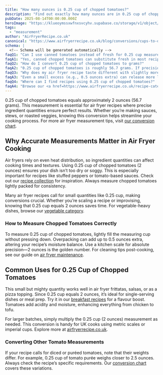 ```yaml
---
title: "How many ounces is 0.25 cup of chopped tomatoes?"
description: "Find out exactly how many ounces are in 0.25 cup of chopped tomatoes for perfect air fryer recipes. Includes UK conversions and tips!"
pubDate: 2025-08-14T00:00:00.000Z
heroImage: "https://klueoymssxwfnxsvcyhv.supabase.co/storage/v1/object/public/Shmucket/how-many-ounces-is-0-25-cup-chopped-tomatoes.webp"
tags:
  - "measurement"
author: "AirFryerRecipe.co.uk"
canonical: "https://www.airfryerrecipe.co.uk/blog/conversions/cups-to-ounces/how-many-ounces-is-0-25-cup-chopped-tomatoes"
schema: |
  <!-- Schema will be generated automatically -->
faqQ1: "Can I use canned tomatoes instead of fresh for 0.25 cup measurements?"
faqA1: "Yes, canned chopped tomatoes can substitute fresh in most recipes. Drain excess liquid first, as 0.25 cup of canned tomatoes may weigh slightly more due to added moisture. For air fryer recipes, pat them dry to avoid sogginess."
faqQ2: "How do I convert 0.25 cup of chopped tomatoes to grams?"
faqA2: "0.25 cup of chopped tomatoes is roughly 56.7 grams. If precision matters, use a kitchen scale. This conversion is key for air fryer recipes where moisture content affects crisping."
faqQ3: "Why does my air fryer recipe taste different with slightly more tomatoes?"
faqA3: "Even a small excess (e.g., 0.5 ounces extra) can release more liquid, steaming instead of crisping your food. Stick to 0.25 cup (2 ounces) for consistent results."
faqQ4: "Where can I find recipes using 0.25 cup of chopped tomatoes?"
faqA4: "Browse our <a href=https://www.airfryerrecipe.co.uk/recipe-category/vegetables>vegetable recipes</a> or <a href=https://www.airfryerrecipe.co.uk/recipes>main collection</a> for ideas. Many sauces and stuffed dishes call for this exact measurement."
---
```

<p>0.25 cup of chopped tomatoes equals approximately 2 ounces (56.7 grams). This measurement is essential for air fryer recipes where precise ingredient quantities ensure perfect results. Whether you’re making sauces, stews, or roasted veggies, knowing this conversion helps streamline your cooking process. For more air fryer measurement tips, visit <a href=https://www.airfryerrecipe.co.uk/air-fryer-conversion-chart>our conversion chart</a>.</p>  

<h2>Why Accurate Measurements Matter in Air Fryer Cooking</h2>  
<p>Air fryers rely on even heat distribution, so ingredient quantities can affect cooking times and textures. Using 0.25 cup of chopped tomatoes (2 ounces) ensures your dish isn’t too dry or soggy. This is especially important for recipes like stuffed peppers or tomato-based sauces. Check out our <a href=https://www.airfryerrecipe.co.uk/recipes>recipe collection</a> for inspiration. Always measure chopped tomatoes lightly packed for consistency.</p>  

<p>Many air fryer recipes call for small quantities like 0.25 cup, making conversions crucial. Whether you’re scaling a recipe or improvising, knowing that 0.25 cup equals 2 ounces saves time. For vegetable-heavy dishes, browse our <a href=https://www.airfryerrecipe.co.uk/recipe-category/vegetables>vegetable category</a>.</p>  

<h3>How to Measure Chopped Tomatoes Correctly</h3>  
<p>To measure 0.25 cup of chopped tomatoes, lightly fill the measuring cup without pressing down. Overpacking can add up to 0.5 ounces extra, altering your recipe’s moisture balance. Use a kitchen scale for absolute precision—2 ounces is the golden number. For cleaning tips post-cooking, see our guide on <a href=https://www.airfryerrecipe.co.uk/air-fryer-cleaner>air fryer maintenance</a>.</p>  

<h2>Common Uses for 0.25 Cup of Chopped Tomatoes</h2>  
<p>This small but mighty quantity works well in air fryer frittatas, salsas, or as a pizza topping. Since 0.25 cup equals 2 ounces, it’s ideal for single-serving dishes or meal prep. Try it in our <a href=https://www.airfryerrecipe.co.uk/recipe-category/breakfast>breakfast recipes</a> for a flavour boost. Tomatoes add acidity and moisture, enhancing everything from chicken to tofu.</p>  

<p>For larger batches, simply multiply the 0.25 cup (2 ounces) measurement as needed. This conversion is handy for UK cooks using metric scales or imperial cups. Explore more at <a href=https://www.airfryerrecipe.co.uk>airfryerrecipe.co.uk</a>.</p>  

<h3>Converting Other Tomato Measurements</h3>  
<p>If your recipe calls for diced or puréed tomatoes, note that their weights differ. For example, 0.25 cup of tomato purée weighs closer to 2.5 ounces. Always check the recipe’s specific requirements. Our <a href=https://www.airfryerrecipe.co.uk/air-fryer-conversion-chart>conversion chart</a> covers these variations.</p>
